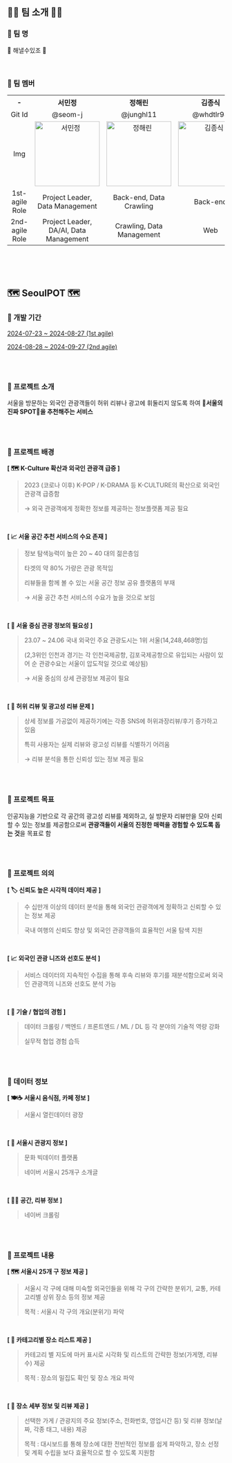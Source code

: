 ## 👋🏻 팀 소개 👋🏻
### 📌 팀 명
🌟 해낼수있조 🌟

<br/>

### 📌 팀 멤버
<table>
  <tr>
    <th align="center">-</th>
    <th align="center">서민정</th>
    <th align="center">정해린</th>
    <th align="center">김종식</th>
    <th align="center">최연규</th>
    <th align="center">하은진</th>
    <th align="center">문건우</th>
    <th align="center">송영빈</th>
    <th align="center">오승민</th>
  </tr>
  <tr>
    <td align="center">Git Id</td>
    <td align="center">@seom-j</td>
    <td align="center">@junghl11</td>
    <td align="center">@whdtlr98</td>
    <td align="center">@dkwcdr</td>
    <td align="center">@ha000jin</td>
    <td align="center">@Jamesmoon00</td>
    <td align="center">@GETSPRING8230</td>
    <td align="center">@Jamesmoon00</td>
  </tr>  
   <tr>
     <td align="center">Img</td>
    <td align="center">
      <img src="https://github.com/user-attachments/assets/761af643-43a1-4a21-b5ba-4b2074b33327" width="150" alt="서민정">
    </td>
    <td align="center">
      <img src="https://github.com/user-attachments/assets/1bc5cafb-d056-48c6-aba8-abfba73b29f7" width="150" alt="정해린">
    </td>
    <td align="center">
      <img src="https://github.com/user-attachments/assets/1dba68e3-071d-4a18-9ec5-18debdf154da" width="150" alt="김종식">
    </td>
    <td align="center">
      <img src="https://github.com/user-attachments/assets/1c12f547-1924-4d07-be23-25ecd6a7b823" width="150" alt="최연규">
    </td>
    <td align="center">
      <img src="https://github.com/user-attachments/assets/27fcd9f5-ddb8-488b-9107-8e82aef14b4c" width="150" alt="하은진">
    </td>
    <td align="center">
      <img src="https://github.com/user-attachments/assets/631c59ae-a63e-4474-9195-c2f76cee5693" width="150" alt="문건우">
    </td>
    <td align="center">
      <img src="https://github.com/user-attachments/assets/8390107a-efdc-4ee0-bd67-df578f35be17" width="150" alt="송영빈">
    </td>
    <td align="center">
      <img src="https://github.com/user-attachments/assets/2689e48a-0678-4379-94ec-86499e56e637" width="150" alt="오승민">
    </td>
  </tr>
  <tr>
    <td align="center">1st-agile Role</td>
    <td align="center">Project Leader, Data Management</td>
    <td align="center">Back-end, Data Crawling</td>
    <td align="center">Back-end</td>
    <td align="center">Front-end</td>
    <td align="center">Back-end</td>
    <td align="center">-</td>
    <td align="center">-</td>
    <td align="center">-</td>
  </tr>
  <tr>
    <td align="center">2nd-agile Role</td>
    <td align="center">Project Leader, DA/AI, Data Management</td>
    <td align="center">Crawling, Data Management</td>
    <td align="center">Web</td>
    <td align="center">Web, DA/AI</td>
    <td align="center">DA/AI</td>
    <td align="center">Web, DA/AI</td>
    <td align="center">-</td>
    <td align="center">-</td>
  </tr>
</table>




<br/><br/><br/>

## 🗺️ SeoulPOT 🗺️
### 📌 개발 기간
[2024-07-23 ~ 2024-08-27 (1st agile)](https://github.com/SeoulPOT/.github/blob/main/agile-notes/1st-agile)

[2024-08-28 ~ 2024-09-27 (2nd agile)](https://github.com/SeoulPOT/.github/tree/main/agile-notes/2nd-agile)

<br/><br/>

### 📌 프로젝트 소개
서울을 방문하는 외국인 관광객들이 허위 리뷰나 광고에 휘둘리지 않도록 하여 **📍서울의 진짜 SPOT📍을 추천해주는 서비스**

<br/><br/>

### 📌 프로젝트 배경
**[  🗺️ K-Culture 확산과 외국인 관광객 급증  ]**

> 2023 (코로나 이후) K-POP / K-DRAMA 등 K-CULTURE의 확산으로 외국인 관광객 급증함
> 
> → 외국 관광객에게 정확한 정보를 제공하는 정보플랫폼 제공 필요

<br/>

**[  📈 서울 공간 추천 서비스의 수요 존재  ]**

> 정보 탐색능력이 높은 20 ~ 40 대의 젊은층임
>
> 타겟의 약 80% 가량은 관광 목적임
>
> 리뷰들을 함께 볼 수 있는 서울 공간 정보 공유 플랫폼의 부재
>
> → 서울 공간 추천 서비스의 수요가 높을 것으로 보임

<br/>

**[  🌃 서울 중심 관광 정보의 필요성  ]**

> 23.07 ~ 24.06 국내 외국인 주요 관광도시는 1위 서울(14,248,468명)임
>
> (2,3위인 인천과 경기는 각 인천국제공항, 김포국제공항으로 유입되는 사람이 있어 순 관광수요는 서울이 압도적일 것으로 예상됨)
> 
> → 서울 중심의 상세 관광정보 제공이 필요

<br/>

**[  📝 허위 리뷰 및 광고성 리뷰 문제  ]**

> 상세 정보를 가공없이 제공하기에는 각종 SNS에 허위과장리뷰/후기 증가하고 있음
>
> 특히 사용자는 실제 리뷰와 광고성 리뷰를 식별하기 어려움
>
> → 리뷰 분석을 통한 신뢰성 있는 정보 제공 필요 

<br/><br/>

### 📌 프로젝트 목표
인공지능을 기반으로 각 공간의 광고성 리뷰를 제외하고, 실 방문자 리뷰만을 모아 신뢰할 수 있는 정보를 제공함으로써 **관광객들이 서울의 진정한 매력을 경험할 수 있도록 돕는 것**을 목표로 함

<br/><br/>
 
### 📌 프로젝트 의의
**[  🏷️ 신뢰도 높은 시각적 데이터 제공  ]**

> 수 십만개 이상의 데이터 분석을 통해 외국인 관광객에게 정확하고 신뢰할 수 있는 정보 제공
>
> 국내 여행의 신뢰도 향상 및 외국인 관광객들의 효율적인 서울 탐색 지원

<br/>

**[  📈 외국인 관광 니즈와 선호도 분석  ]**

> 서비스 데이터의 지속적인 수집을 통해 후속 리뷰와 후기를 재분석함으로써 외국인 관광객의 니즈와 선호도 분석 가능

<br/>

**[  👥 기술 / 협업의 경험  ]**
> 데이터 크롤링 / 백엔드 / 프론트엔드 / ML / DL 등 각 분야의 기술적 역량 강화
>
> 실무적 협업 경험 습득

<br/><br/>

### 📌 데이터 정보
**[  🍽️☕ 서울시 음식점, 카페 정보  ]**

> 서울시 열린데이터 광장

<br/>

**[  🚃 서울시 관광지 정보  ]**

> 문화 빅데이터 플랫폼
>
> 네이버 서울시 25개구 소개글

<br/>

**[  📍📝 공간, 리뷰 정보  ]**

> 네이버 크롤링

<br/><br/>

### 📌 프로젝트 내용
**[  🗺️ 서울시 25개 구 정보 제공  ]**
> 서울시 각 구에 대해 미숙할 외국인들을 위해 각 구의 간략한 분위기, 교통, 카테고리별 상위 장소 등의 정보 제공
> 
> 목적 : 서울시 각 구의 개요(분위기) 파악

<br/>

**[  📍 카테고리별 장소 리스트 제공  ]**
> 카테고리 별 지도에 마커 표시로 시각화 및 리스트의 간략한 정보(가게명, 리뷰수) 제공
>
> 목적 : 장소의 밀집도 확인 및 장소 개요 파악
 
<br/>

**[  📝 장소 세부 정보 및 리뷰 제공  ]**
> 선택한 가게 / 관광지의 주요 정보(주소, 전화번호, 영업시간 등) 및 리뷰 정보(날짜, 각종 태그, 내용) 제공
>
> 목적 : 대시보드를 통해 장소에 대한 전반적인 정보를 쉽게 파악하고, 장소 선정 및 계획 수립을 보다 효율적으로 할 수 있도록 지원함

<br/><br/>
